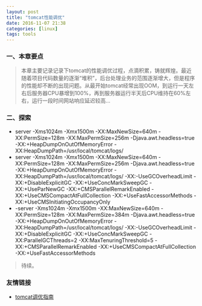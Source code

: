 ```yaml
---
layout: post
title: "tomcat性能调优"
date: 2016-11-07 21:38
categories: [linux]
tags: tools
---
```


### 一、本章要点

> 本章主要记录记录下tomcat的性能调优过程，点滴积累，铸就辉煌。最近随着项目代码数量的逐渐“堆积”，后台处理业务的范围逐渐增大，但是程序的性能却不断的出现问题。从最开始tomcat经常出现OOM，到运行一天左右后服务器CPU暴增到100%，再到服务器运行半天后CPU维持在60%左右，运行一段时间网站响应延迟较高...

### 二、探索

* server -Xms1024m -Xmx1500m -XX:MaxNewSize=640m -XX:PermSize=128m -XX:MaxPermSize=256m -Djava.awt.headless=true -XX:+HeapDumpOnOutOfMemoryError -XX:HeapDumpPath=/usr/local/tomcat/logs/
* server -Xms1024m -Xmx1500m -XX:MaxNewSize=640m -XX:PermSize=128m -XX:MaxPermSize=256m -Djava.awt.headless=true -XX:+HeapDumpOnOutOfMemoryError -XX:HeapDumpPath=/usr/local/tomcat/logs/ -XX:-UseGCOverheadLimit -XX:+DisableExplicitGC -XX:+UseConcMarkSweepGC -XX:+UseParNewGC  -XX:+CMSParallelRemarkEnabled -XX:+UseCMSCompactAtFullCollection -XX:+UseFastAccessorMethods -XX:+UseCMSInitiatingOccupancyOnly
* -server -Xms1024m -Xmx1500m -XX:MaxNewSize=640m -XX:PermSize=128m -XX:MaxPermSize=384m -Djava.awt.headless=true -XX:+HeapDumpOnOutOfMemoryError -XX:HeapDumpPath=/usr/local/tomcat/logs/ -XX:-UseGCOverheadLimit -XX:+DisableExplicitGC -XX:+UseConcMarkSweepGC -XX:ParallelGCThreads=2 -XX:MaxTenuringThreshold=5 -XX:+CMSParallelRemarkEnabled -XX:+UseCMSCompactAtFullCollection -XX:+UseFastAccessorMethods


> 待续。

### 友情链接
* [tomcat调优指南](http://www.jeizas.me)